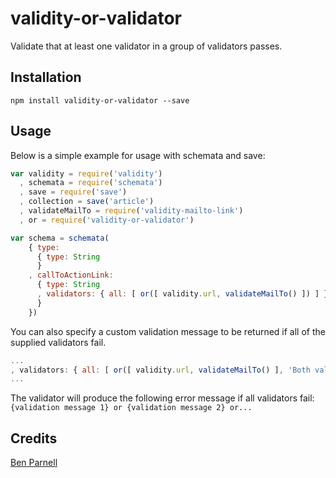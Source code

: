 # validity-or-validator

Validate that at least one validator in a group of validators passes.

## Installation

```
npm install validity-or-validator --save
```

## Usage

Below is a simple example for usage with schemata and save:

``` js
var validity = require('validity')
  , schemata = require('schemata')
  , save = require('save')
  , collection = save('article')
  , validateMailTo = require('validity-mailto-link')
  , or = require('validity-or-validator')

var schema = schemata(
    { type:
      { type: String
      }
    , callToActionLink:
      { type: String
      , validators: { all: [ or([ validity.url, validateMailTo() ]) ] }
      }
    })

```

You can also specify a custom validation message to be returned if all of the
supplied validators fail.

```js
...
, validators: { all: [ or([ validity.url, validateMailTo() ], 'Both validators failed.') ] }
...
```

The validator will produce the following error message if all validators fail:
`{validation message 1} or {validation message 2} or...`

## Credits
[Ben Parnell](https://github.com/benjaminparnell/)
